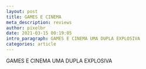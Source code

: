 ```yaml
---
layout: post
title: GAMES E CINEMA
meta_description: reviews
author: pixelbr
date: 2021-03-15 00:19:05
intro_paragraph: GAMES E CINEMA UMA DUPLA EXPLOSIVA
categories: article
---
```

GAMES E CINEMA UMA DUPLA EXPLOSIVA